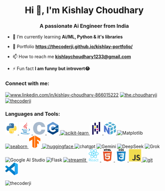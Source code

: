 <h1 align="center">Hi 👋, I'm Kishlay Choudhary</h1>
<h3 align="center">A passionate Ai Engineer from India</h3>


- 🌱 I’m currently learning **Ai/ML, Python & it's libraries**

- 📄 Portfolio **https://thecoderji.github.io/kishlay-portfolio/**

- 📫 How to reach me **kishlaychoudhary1233@gmail.com**

- ⚡ Fun fact **I am funny but introvert😂**

<h3 align="left">Connect with me:</h3>
<p align="left">
<a href="https://linkedin.com/in/www.linkedin.com/in/kishlay-choudhary-866015222" target="blank"><img align="center" src="https://raw.githubusercontent.com/rahuldkjain/github-profile-readme-generator/master/src/images/icons/Social/linked-in-alt.svg" alt="www.linkedin.com/in/kishlay-choudhary-866015222" height="30" width="40" /></a>
<a href="https://instagram.com/the.choudharyji" target="blank"><img align="center" src="https://raw.githubusercontent.com/rahuldkjain/github-profile-readme-generator/master/src/images/icons/Social/instagram.svg" alt="the.choudharyji" height="30" width="40" /></a>
<a href="https://www.leetcode.com/thecoderji" target="blank"><img align="center" src="https://raw.githubusercontent.com/rahuldkjain/github-profile-readme-generator/master/src/images/icons/Social/leet-code.svg" alt="thecoderji" height="30" width="40" /></a>
</p>

<h3 align="left">Languages and Tools:</h3>
<p align="left"> 
  <!-- Core Programming -->
  <a href="https://www.python.org" target="_blank"> 
    <img src="https://raw.githubusercontent.com/devicons/devicon/master/icons/python/python-original.svg" alt="python" width="40" height="40"/> 
  </a>
  <a href="https://www.java.com" target="_blank"> 
    <img src="https://raw.githubusercontent.com/devicons/devicon/master/icons/java/java-original.svg" alt="java" width="40" height="40"/> 
  </a>
  <a href="https://www.cprogramming.com/" target="_blank"> 
    <img src="https://raw.githubusercontent.com/devicons/devicon/master/icons/c/c-original.svg" alt="c" width="40" height="40"/> 
  </a>
  <a href="https://www.w3schools.com/cpp/" target="_blank"> 
    <img src="https://raw.githubusercontent.com/devicons/devicon/master/icons/cplusplus/cplusplus-original.svg" alt="cplusplus" width="40" height="40"/> 
  </a>

  <!-- AI / ML Libraries -->
  <a href="https://scikit-learn.org/" target="_blank">
    <img src="https://upload.wikimedia.org/wikipedia/commons/0/05/Scikit_learn_logo_small.svg" alt="scikit-learn" width="40" height="40" />
  </a>
  <a href="https://pandas.pydata.org/" target="_blank">
    <img src="https://raw.githubusercontent.com/devicons/devicon/master/icons/pandas/pandas-original.svg" alt="pandas" width="40" height="40" />
  </a>
  <a href="https://numpy.org/" target="_blank">
    <img src="https://raw.githubusercontent.com/devicons/devicon/master/icons/numpy/numpy-original.svg" alt="numpy" width="40" height="40" />
  </a>
<img src="https://img.shields.io/badge/Matplotlib-Visualizations-orange?logo=python&logoColor=white" alt="Matplotlib" />

  <a href="https://seaborn.pydata.org/" target="_blank">
    <img src="https://seaborn.pydata.org/_static/logo-wide-lightbg.svg" alt="seaborn" width="70" height="40" />
  </a>
  <a href="https://www.tensorflow.org/" target="_blank"> 
    <img src="https://raw.githubusercontent.com/devicons/devicon/master/icons/tensorflow/tensorflow-original.svg" alt="tensorflow" width="40" height="40"/> 
  </a>

  <!-- LLM Platforms -->
  <a href="https://huggingface.co/" target="_blank">
    <img src="https://huggingface.co/front/assets/huggingface_logo-noborder.svg" alt="huggingface" width="40" height="40"/>
  </a>
  <img src="https://upload.wikimedia.org/wikipedia/commons/0/04/ChatGPT_logo.svg" alt="chatgpt" width="40" height="40" title="ChatGPT" />
<img src="https://img.shields.io/badge/Google%20Gemini-2023-blue?logo=google&logoColor=white" alt="Gemini" />

 <img src="https://img.shields.io/badge/DeepSeek-AI-blueviolet?logo=openai&logoColor=white" alt="DeepSeek" />

<img src="https://img.shields.io/badge/Grok-xAI-black?logo=x&logoColor=white" alt="Grok" />

 <img src="https://img.shields.io/badge/Google%20AI%20Studio-Beta-yellow?logo=google&logoColor=black" alt="Google AI Studio" />

  <!-- Web / Backend -->
<img src="https://www.vectorlogo.zone/logos/pocoo_flask/pocoo_flask-icon.svg" alt="Flask" width="40" height="40" />

  <a href="https://streamlit.io/" target="_blank">
    <img src="https://streamlit.io/images/brand/streamlit-logo-primary-colormark-darktext.png" alt="streamlit" width="80" height="40"/>
  </a>
  <a href="https://reactjs.org/" target="_blank">
    <img src="https://raw.githubusercontent.com/devicons/devicon/master/icons/react/react-original-wordmark.svg" alt="react" width="40" height="40"/>
  </a>

  <!-- Frontend -->
  <a href="https://www.w3.org/html/" target="_blank">
    <img src="https://raw.githubusercontent.com/devicons/devicon/master/icons/html5/html5-original-wordmark.svg" alt="html5" width="40" height="40"/>
  </a>
  <a href="https://www.w3schools.com/css/" target="_blank">
    <img src="https://raw.githubusercontent.com/devicons/devicon/master/icons/css3/css3-original-wordmark.svg" alt="css3" width="40" height="40"/>
  </a>
  <a href="https://developer.mozilla.org/en-US/docs/Web/JavaScript" target="_blank">
    <img src="https://raw.githubusercontent.com/devicons/devicon/master/icons/javascript/javascript-original.svg" alt="javascript" width="40" height="40"/>
  </a>

  <!-- Tools -->
  <a href="https://git-scm.com/" target="_blank">
    <img src="https://www.vectorlogo.zone/logos/git-scm/git-scm-icon.svg" alt="git" width="40" height="40"/>
  </a>
  <a href="https://code.visualstudio.com/" target="_blank">
    <img src="https://raw.githubusercontent.com/devicons/devicon/master/icons/vscode/vscode-original.svg" alt="vscode" width="40" height="40"/>
  </a>
</p>


<p><img align="left" src="https://github-readme-stats.vercel.app/api/top-langs?username=thecoderji&show_icons=true&locale=en&layout=compact" alt="thecoderji" /></p>


